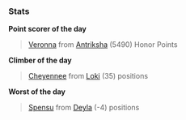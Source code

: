 

### Stats

**Point scorer of the day**
>[Veronna](/#/character/Antriksha/744581) from [Antriksha](/#/ranking/Antriksha)  (5490) Honor Points


**Climber of the day**
>[Cheyennee](/#/character/Loki/781860) from [Loki](/#/ranking/Loki)  (35) positions


**Worst of the day**
>[Spensu](/#/character/Deyla/419978) from [Deyla](/#/ranking/Deyla)  (-4) positions


